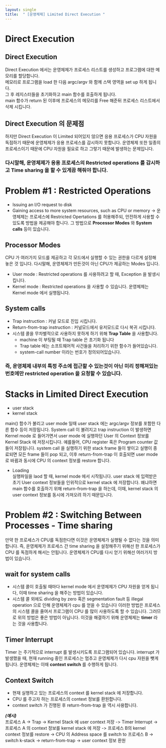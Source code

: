 ```yaml
---
layout: single
title:  " [운영체제] Limited Direct Execution "
---
```


Direct Execution
===

Direct Execution
---
Direct Execution 에서는 운영체제가 프로세스 리스트를 생성하고 프로그램에 대한 메모리를 할당합니다.      
메모리로 프로그램을 load 한 다음 argc/argv 와 함께 스택 영역을 set up 하게 됩니다.       
그 후 레지스터들을 초기화하고 main 함수를 호출하게 됩니다.        
main 함수가 return 된 이후에 프로세스의 메모리를 Free 해준뒤 프로세스 리스트에서 삭제 시킵니다.       

Direct Execution 의 문제점
---
하지만 Direct Execution 이 Limited 되어있지 않으면 응용 프로세스가 CPU 자원을 독점하기 때문에 운영체제가 응용 프로세스를 감시하지 못합니다. 운영체제 또한 일종의 프로세스이기 때문에 CPU 자원을 필요로 하고 그렇기 때문에 발생하는 문제입니다.    
### 다시말해, 운영체제가 응용 프로세스의 Restricted operations 를 감시하고 Time sharing 을 할 수 있게끔 해줘야 합니다.    


Problem #1 : Restricted Operations
===
* Issuing an I/O request to disk   
* Gaining access to more system resources, such as CPU or memory
-> 운영체제는 프로세스에 Restricted Opertations 를 허용해주되, 안전하게 사용할 수 있도록 방법을 제공해야 합니다. 그 방법으로 **Processor Modes** 와 **System calls** 등이 있습니다.     

Processor Modes
---
CPU 가 여러가지 모드를 제공하고 각 모드에서 실행할 수 있는 권한을 다르게 설정해 놓은 것 입니다. 다시말해, 운영체제가 만든것이 아닌 CPU가 제공하는 Modes 입니다.       
* User mode : Restricted operations 를 사용하려고 할 때, Exception 을 발생시킵니다.     
* Kernel mode : Restricted operations 을 사용할 수 있습니다. 운영체제는 Kernel mode 에서 실행됩니다.     

System calls
---
* Trap instruction : 커널 모드로 진입 시킵니다.
* Return-from-trap instruction : 커널모드에서 유저모드로 다시 복귀 시킵니다. 
* 시스템 콜을 무차별적으로 사용하지 못하게 하기 위해 **Trap Table** 을 사용합니다.    
    * machine 이 부팅될 때 Trap table 은 초기화 됩니다
    * Trap table 에는 소프트웨어적 사건들을 처리하기 위한 함수가 들어있습니다.
    * system-call number 이라는 번호가 정의되어있습니다.

### 즉, 운영체제 내부의 특정 주소에 접근할 수 있는것이 아닌 미리 정해져있는 번호에만 restricted operation 을 요청할 수 있습니다.     


Stacks in Limited Direct Execution
===
* user stack 
* kernel stack

main() 함수가 불리고 user mode 일때 user stack 에는 argc/argv 정보를 포함한 다른 함수 등이 저장됩니다. System call 이 불려지고 trap instruction 이 발생하면 Kernel mode 로 들어가면서 user mode 에 실행하던 User 의 Context 정보를 Kernel Stack 에 저장시킵니다. 예를들어, CPU register 혹은 Program counter 값들이 저장됩니다. system call 을 실행하기 위한 stack frame 들이 쌓이고 실행이 종료되면 모든 frame 들이 pop 되고, 이후 return-from-trap 이 호출되면 user mode 로 바뀜과 동시에 CPU 의 context 정보를 restore 합니다.     

* Loading       
실행파일을 laod 할 때, kernel mode 에서 시작됩니다. user stack 에 입력받은 초기 User context 정보들을 인위적으로 kernel stack 에 저장합니다. 왜냐하면 main 함수를 호출하기 위해 return-from-trap 을 하는데, 이때, kernel stack 의 user context 정보를 동시에 가져오려 하기 때문입니다.  

Problem #2 : Switching Between Processes - Time sharing
===
만약 한 프로세스가 CPU를 독점한다면 이것은 운영체제가 실행될 수 없다는 것을 의미합니다. 즉, 운영체제가 프로세스 간 time sharing 을 설정해주기 위해선 한 프로세스가 CPU 를 독점하게 해서는 안됩니다. 운영체제가 CPU를 다시 얻기 위해선 여러가지 방법이 있습니다.    

wait for system calls
---
* 시스템 콜이 호출될 때마다 kernel mode 에서 운영체제가 CPU 자원을 얻게 됩니다, 이때 time sharing 을 해주는 방법이 있습니다.
* 시스템 콜 외에도 dividing by zero 혹은 segmentation fault 등 illegal operation 으로 인해 운영체제가 cpu 를 얻을 수 있습니다
이러한 방법은 프로세스의 시스템 콜을 줄여서 프로그램이 CPU 를 많이 사용하도록 할 수 있습니다. 그러므로 위의 방법은 좋은 방법이 아닙니다. 이것을 해결하기 위해 운영체제는 **timer** 라는 것을 사용합니다.

Timer Interrupt
---
Timer 는 주기적으로 interrupt 를 발생시키도록 프로그램되어 있습니다. interrupt 가 발생했을 때, 현재 running 중인 프로세스는 멈추고 운영체제가 다시 cpu 자원을 뺏게 됩니다. 
운영체제는 이때 **context switch** 를 수행하게 됩니다.

Context Switch
---
* 현재 실행하고 있는 프로세스의 context 를 kernel stack 에 저장합니다.
* CPU 를 주고자 하는 프로세스의 context 정보를 환원합니다.
* context switch 가 진행된 후 return-from-trap 을 역시 사용합니다.

***(예시)***    
프로세스 A -> Trap -> Kernel Stack 에 user context 저장 -> Timer Interrupt -> 프로세스 A 의 context 정보를 kernel stack 에 저장 -> 
프로세스 B의 kernel context 정보를 restore -> CPU 의 Address space 를 switch to 프로세스 B -> switch k-stack -> return-from-trap -> 
user context 정보 환원 
